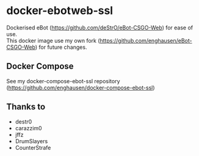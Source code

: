 docker-ebotweb-ssl
================
Dockerised eBot (https://github.com/deStrO/eBot-CSGO-Web) for ease of use.  
This docker image use my own fork (https://github.com/enghausen/eBot-CSGO-Web) for future changes.

Docker Compose
--------------
See my docker-compose-ebot-ssl repository (https://github.com/enghausen/docker-compose-ebot-ssl)

Thanks to
-------
* destr0
* carazzim0
* jffz
* DrumSlayers
* CounterStrafe
